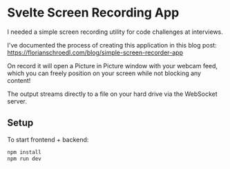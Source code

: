 # Svelte Screen Recording App

I needed a simple screen recording utility for code challenges at interviews.

I've documented the process of creating this application in this blog post:
https://florianschroedl.com/blog/simple-screen-recorder-app

On record it will open a Picture in Picture window with your webcam feed, which you can freely position on your screen while not blocking any content!

The output streams directly to a file on your hard drive via the WebSocket server.

## Setup

To start frontend + backend:

``` bash
npm install
npm run dev
```

